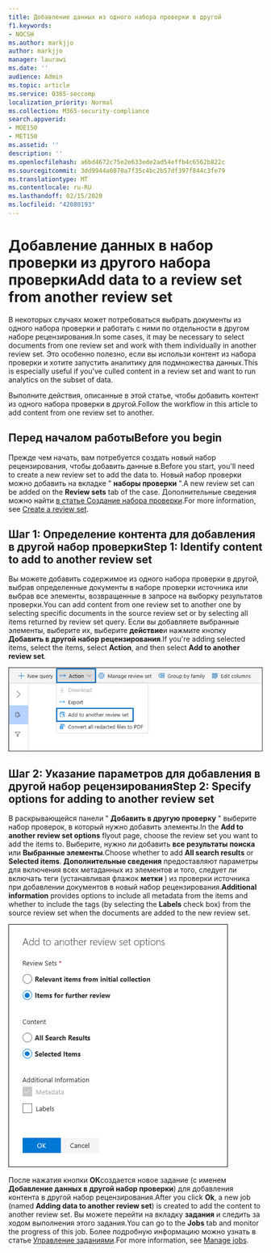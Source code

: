 ```yaml
---
title: Добавление данных из одного набора проверки в другой
f1.keywords:
- NOCSH
ms.author: markjjo
author: markjjo
manager: laurawi
ms.date: ''
audience: Admin
ms.topic: article
ms.service: O365-seccomp
localization_priority: Normal
ms.collection: M365-security-compliance
search.appverid:
- MOE150
- MET150
ms.assetid: ''
description: ''
ms.openlocfilehash: a6bd4672c75e2e633ede2ad54effb4c6562b822c
ms.sourcegitcommit: 3dd9944a6070a7f35c4bc2b57df397f844c3fe79
ms.translationtype: MT
ms.contentlocale: ru-RU
ms.lasthandoff: 02/15/2020
ms.locfileid: "42080193"
---
```

# <a name="add-data-to-a-review-set-from-another-review-set"></a><span data-ttu-id="bae69-102">Добавление данных в набор проверки из другого набора проверки</span><span class="sxs-lookup"><span data-stu-id="bae69-102">Add data to a review set from another review set</span></span>

<span data-ttu-id="bae69-103">В некоторых случаях может потребоваться выбрать документы из одного набора проверки и работать с ними по отдельности в другом наборе рецензирования.</span><span class="sxs-lookup"><span data-stu-id="bae69-103">In some cases, it may be necessary to select documents from one review set and work with them individually in another review set.</span></span> <span data-ttu-id="bae69-104">Это особенно полезно, если вы использи контент из набора проверки и хотите запустить аналитику для подмножества данных.</span><span class="sxs-lookup"><span data-stu-id="bae69-104">This is especially useful if you've culled content in a review set and want to run analytics on the subset of data.</span></span>

<span data-ttu-id="bae69-105">Выполните действия, описанные в этой статье, чтобы добавить контент из одного набора проверки в другой.</span><span class="sxs-lookup"><span data-stu-id="bae69-105">Follow the workflow in this article to add content from one review set to another.</span></span>

## <a name="before-you-begin"></a><span data-ttu-id="bae69-106">Перед началом работы</span><span class="sxs-lookup"><span data-stu-id="bae69-106">Before you begin</span></span>

<span data-ttu-id="bae69-107">Прежде чем начать, вам потребуется создать новый набор рецензирования, чтобы добавить данные в.</span><span class="sxs-lookup"><span data-stu-id="bae69-107">Before you start, you'll need to create a new review set to add the data to.</span></span>  <span data-ttu-id="bae69-108">Новый набор проверки можно добавить на вкладке " **наборы проверки** ".</span><span class="sxs-lookup"><span data-stu-id="bae69-108">A new review set can be added on the **Review sets** tab of the case.</span></span> <span data-ttu-id="bae69-109">Дополнительные сведения можно найти [в статье Создание набора проверки](managing-review-sets.md#create-a-review-set).</span><span class="sxs-lookup"><span data-stu-id="bae69-109">For more information, see [Create a review set](managing-review-sets.md#create-a-review-set).</span></span>

## <a name="step-1-identify-content-to-add-to-another-review-set"></a><span data-ttu-id="bae69-110">Шаг 1: Определение контента для добавления в другой набор проверки</span><span class="sxs-lookup"><span data-stu-id="bae69-110">Step 1: Identify content to add to another review set</span></span>

<span data-ttu-id="bae69-111">Вы можете добавить содержимое из одного набора проверки в другой, выбрав определенные документы в наборе проверки источника или выбрав все элементы, возвращенные в запросе на выборку результатов проверки.</span><span class="sxs-lookup"><span data-stu-id="bae69-111">You can add content from one review set to another one by selecting specific documents in the source review set or by selecting all items returned by review set query.</span></span> <span data-ttu-id="bae69-112">Если вы добавляете выбранные элементы, выберите их, выберите **действие**и нажмите кнопку **Добавить в другой набор рецензирования**.</span><span class="sxs-lookup"><span data-stu-id="bae69-112">If you're adding selected items, select the items, select **Action**, and then select **Add to another review set**.</span></span>

![Добавить в другой набор проверки](../media/64f2a4d4-eba3-4ab3-a3ba-d519feea3142.png)

## <a name="step-2-specify-options-for-adding-to-another-review-set"></a><span data-ttu-id="bae69-114">Шаг 2: Указание параметров для добавления в другой набор рецензирования</span><span class="sxs-lookup"><span data-stu-id="bae69-114">Step 2: Specify options for adding to another review set</span></span>

<span data-ttu-id="bae69-115">В раскрывающейся панели " **Добавить в другую проверку** " выберите набор проверок, в который нужно добавить элементы.</span><span class="sxs-lookup"><span data-stu-id="bae69-115">In the **Add to another review set options** flyout page, choose the review set you want to add the items to.</span></span> <span data-ttu-id="bae69-116">Выберите, нужно ли добавить **все результаты поиска** или **Выбранные элементы**.</span><span class="sxs-lookup"><span data-stu-id="bae69-116">Choose whether to add **All search results** or **Selected items**.</span></span>  <span data-ttu-id="bae69-117">**Дополнительные сведения** предоставляют параметры для включения всех метаданных из элементов и того, следует ли включать теги (устанавливая флажок **метки** ) из проверки источника при добавлении документов в новый набор рецензирования.</span><span class="sxs-lookup"><span data-stu-id="bae69-117">**Additional information** provides options to include all metadata from the items and whether to include the tags (by selecting the **Labels** check box) from the source review set when the documents are added to the new review set.</span></span>  

![Добавить в другой набор проверки](../media/6440ee44-68fd-44d7-b43a-3a477345525c.png)

<span data-ttu-id="bae69-119">После нажатия кнопки **ОК**создается новое задание (с именем **Добавление данных в другой набор проверки**) для добавления контента в другой набор рецензирования.</span><span class="sxs-lookup"><span data-stu-id="bae69-119">After you click **Ok**, a new job (named **Adding data to another review set**) is created to add the content to another review set.</span></span> <span data-ttu-id="bae69-120">Вы можете перейти на вкладку **задания** и следить за ходом выполнения этого задания.</span><span class="sxs-lookup"><span data-stu-id="bae69-120">You can go to the **Jobs** tab and monitor the progress of this job.</span></span> <span data-ttu-id="bae69-121">Более подробную информацию можно узнать в статье [Управление заданиями](managing-jobs-ediscovery20.md).</span><span class="sxs-lookup"><span data-stu-id="bae69-121">For more information, see [Manage jobs](managing-jobs-ediscovery20.md).</span></span>
